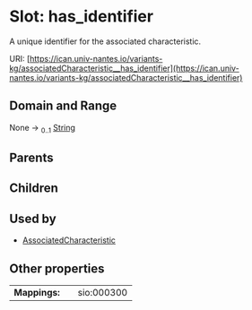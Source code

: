 
# Slot: has_identifier

A unique identifier for the associated characteristic.

URI: [https://ican.univ-nantes.io/variants-kg/associatedCharacteristic__has_identifier](https://ican.univ-nantes.io/variants-kg/associatedCharacteristic__has_identifier)


## Domain and Range

None &#8594;  <sub>0..1</sub> [String](types/String.md)

## Parents


## Children


## Used by

 * [AssociatedCharacteristic](AssociatedCharacteristic.md)

## Other properties

|  |  |  |
| --- | --- | --- |
| **Mappings:** | | sio:000300 |